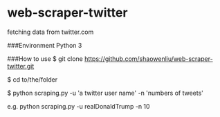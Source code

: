 # web-scraper-twitter

fetching data from twitter.com

###Environment
Python 3

###How to use
$ git clone https://github.com/shaowenliu/web-scraper-twitter.git

$ cd to/the/folder

$ python scraping.py -u 'a twitter user name' -n 'numbers of tweets'

e.g. python scraping.py -u realDonaldTrump -n 10
